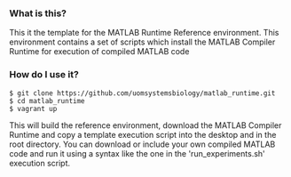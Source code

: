 ### What is this? 
This it the template for the MATLAB Runtime Reference environment.  This environment contains a set of scripts
which install the MATLAB Compiler Runtime for execution of compiled MATLAB code

### How do I use it?

```
$ git clone https://github.com/uomsystemsbiology/matlab_runtime.git
$ cd matlab_runtime
$ vagrant up
```
This will build the reference environment, download the MATLAB Compiler Runtime
and copy a template execution script into the desktop and in the root directory.
You can download or include your own compiled MATLAB code and run it using a syntax
like the one in the 'run_experiments.sh' execution script.  